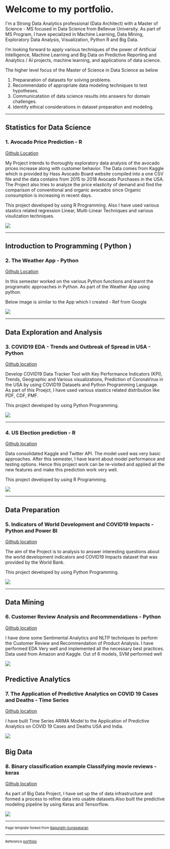 # Welcome to my portfolio.

I'm a Strong Data Analytics professional (Data Architect) with a Master of Science - MS focused in Data Science from Bellevue University.  As part of MS Program, I have specialized in Machine Learning, Data Mining, Exploratory Data Analysis, Visualization, Python R and Big Data.

I’m looking forward to apply various techniques of the power of Artificial Intelligence, Machine Learning  and Big Data on Predictive Reporting and Analytics / AI projects, machine learning, and applications of data science.

The higher level focus of the Master of Science in Data Science as below

  1. Prepararation of datasets for solving problems.
  2. Recommendatio of appropriate data modeling techniques to test hypotheses.
  3. Communicatation of data science results into answers for domain challenges.
  4. Identify ethical considerations in dataset preparation and modeling.

---

## Statistics for Data Science 

### 1. Avocado Price Prediction - R

[Github Location](https://github.com/RGunasekaran21249030/DSC520-new/tree/master/assignments/Final%20Project)

My Project intends to thoroughly exploratory data analysis of the avocado prices increase along with customer behavior. The Data comes from Kaggle which is provided by Hass Avocado Board website compiled into a one CSV file and the data contains from 2015 to 2018 Avocado Purchases in the USA. The Project also tries to analyze the price elasticity of demand and find the comparison of conventional and organic avocados since Organic consumption is increasing in recent days.

This project developed by using R Programming. Also I have used various stastics related regression Linear, Multi-Linear Techniques and various visulization techniques.

<img src="Avocado Price Prediction.jpg?raw=true"/>

----

## Introduction to Programming ( Python )
### 2. The Weather App - Python

[Github Location](https://github.com/RGunasekaran21249030/DS510_Week2_1)

In this semester worked on the various Python functions and learnt the programatic approaches in Python. As part of the Weather App using python.

Below image is similar to the App which I created - Ref from Google

<img src="Weather App.png"/>

---

## Data Exploration and Analysis
### 3. COVID19 EDA - Trends and Outbreak of Spread in USA - Python

[Github location](https://github.com/RGunasekaran21249030/DS530-RGunasekaran/tree/master/Final%20Project)

Develop COVID19 Data Tracker Tool with Key Performance Indicators (KPI), Trends, Geographic and Various visualizations, Prediction of CoronaVirus in the USA by using COVID19 Datasets and Python Programming Language. As part of this Proejct, I have used various stastics related distribution like PDF, CDF, PMF.

This project developed by using Python Programming.


<img src="PDF.PNG"/>

---
### 4. US Election prediction - R

[Github location](https://github.com/RGunasekaran21249030/dsc520/blob/master/Final_Project1_GunasekaranRagunath%20(2)%20(1).docx)

Data consolidated Kaggle and Twitter API. The model used was very basic approaches. After this semester, I have learnt about model performance and testing options. Hence this project work can be re-visited and applied all the new features and make this prediction work very well. 

This project developed by using R Programming.

<img src="US 2016 Election.PNG"/>

---

## Data Preparation

### 5. Indicators of World Development and COVID19 Impacts - Python and Power BI

[Github location](https://github.com/RGunasekaran21249030/DSC540/tree/master/Week%2011%20%26%2012)

The aim of the Project is to analysis to answer interesting questions about the world development indicators and COVID19 Impacts dataset that was provided by the World Bank.

This project developed by using Python Programming.


<img src="COVID19EDA.PNG"/>

---

## Data Mining

### 6. Customer Review Analysis and Recommendations - Python
[Github location](https://github.com/RGunasekaran21249030/DSC550/tree/master/Week%2010)

I have done some Sentimental Analytics and NLTP techniques to perform the Customer Review and Recommendation of Product Analysis. I have performed EDA Very well and implemented all the necessary best practices. Data used from Amazon and Kaggle. Out of 6 models, SVM performed well

<img src="Sentiment.PNG"/>

## Predictive Analytics

### 7. The Application of Predictive Analytics on COVID 19 Cases and Deaths - Time Series
[Github location](https://github.com/RGunasekaran21249030/DSC630)

I have built Time Series ARIMA Model to the Application of Predictive Analytics on COVID 19 Cases and Deaths USA and India.

<img src="Predictive Analysis.PNG"/>


## Big Data

### 8. Binary classification example Classifying movie reviews - keras
[Github location](https://github.com/RGunasekaran21249030/dsc650)

As part of Big Data Project, I have set up the of data infrastructure and formed a process to refine data into usable datasets.Also built the predictive modeling pipeline by using Keras and Tensorflow. 

<img src="Big Data.PNG"/>



---
<p style="font-size:11px">Page template forked from <a href="https://github.com/RGunasekaran21249030/RagunathGuasekaran.github.io">Ragunath Gunasekaran </a></p>
<!-- Remove above link if you don't want to attibute -->

---
<p style="font-size:11px">Reference <a href="https://github.com/evanca/quick-portfolio"> portfolio</a></p>
<!-- Remove above link if you don't want to attibute -->



